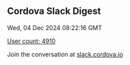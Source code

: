 ## Cordova Slack Digest
Wed, 04 Dec 2024 08:22:16 GMT

[User count: 4910](https://cordova.slack.com/)


Join the conversation at [slack.cordova.io](http://slack.cordova.io/)
